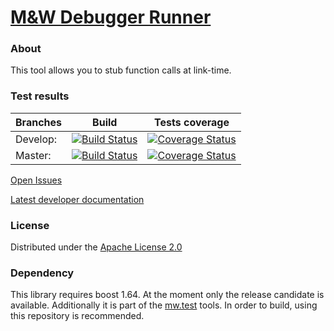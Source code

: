 # [M&W Debugger Runner](https://github.com/mw-sc/mw.wrap)

### About
This tool allows you to stub function calls at link-time.

### Test results

Branches        | Build         | Tests coverage | 
----------------|-------------- | -------------- |
Develop:        | [![Build Status](https://travis-ci.org/mw-sc/mw.wrap.svg?branch=develop)](https://travis-ci.org/mw-sc/mw.wrap) | [![Coverage Status](https://coveralls.io/repos/github/mw-sc/mw.wrap/badge.svg?branch=develop)](https://coveralls.io/github/mw-sc/mw.wrap?branch=develop) |
Master:         | [![Build Status](https://travis-ci.org/mw-sc/mw.wrap.svg?branch=master)](https://travis-ci.org/mw-sc/mw.wrap)  | [![Coverage Status](https://coveralls.io/repos/github/mw-sc/mw.wrap/badge.svg?branch=master)](https://coveralls.io/github/mw-sc/mw.wrap?branch=master)   |

[Open Issues](https://github.com/mw-sc/mw.wrap/issues)

[Latest developer documentation](http://mw-sc.github.io/wrap/)


### License
Distributed under the [Apache License 2.0](http://www.apache.org/licenses/LICENSE-2.0.html)

### Dependency

This library requires boost 1.64. At the moment only the release candidate is available. Additionally it is part of the [mw.test](https://github.com/mw-sc/mw.test) tools. In order to build, using this repository is recommended.
